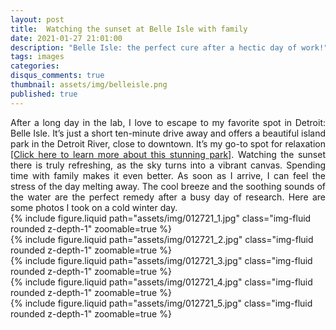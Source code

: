 ```yaml
---
layout: post
title:  Watching the sunset at Belle Isle with family
date: 2021-01-27 21:01:00
description: "Belle Isle: the perfect cure after a hectic day of work!" 
tags: images
categories:
disqus_comments: true
thumbnail: assets/img/belleisle.png
published: true
---
```

<div style="text-align: justify"> After a long day in the lab, I love to escape to my favorite spot in Detroit: Belle Isle. It’s just a short ten-minute drive away and offers a beautiful island park in the Detroit River, close to downtown. It’s my go-to spot for relaxation <a href="https://en.wikipedia.org/wiki/Belle_Isle_Park">[Click here to learn more about this stunning park]</a>. Watching the sunset there is truly refreshing, as the sky turns into a vibrant canvas. Spending time with family makes it even better. As soon as I arrive, I can feel the stress of the day melting away. The cool breeze and the soothing sounds of the water are the perfect remedy after a busy day of research. Here are some photos I took on a cold winter day.</div>

<div class="row mt-3">
    <div class="col-sm mt-3 mt-md-0">
        {% include figure.liquid path="assets/img/012721_1.jpg" class="img-fluid rounded z-depth-1" zoomable=true %}
    </div>
</div>
<div class="row mt-3">
    <div class="col-sm mt-3 mt-md-0">
        {% include figure.liquid path="assets/img/012721_2.jpg" class="img-fluid rounded z-depth-1" zoomable=true %}
    </div>
    <div class="col-sm mt-3 mt-md-0">
        {% include figure.liquid path="assets/img/012721_3.jpg" class="img-fluid rounded z-depth-1" zoomable=true %}
    </div>
</div>
<div class="caption"></div>


<div class="row mt-3">
    <div class="col-sm mt-3 mt-md-0">
        {% include figure.liquid path="assets/img/012721_4.jpg" class="img-fluid rounded z-depth-1" zoomable=true %}
    </div>
    <div class="col-sm mt-3 mt-md-0">
        {% include figure.liquid path="assets/img/012721_5.jpg" class="img-fluid rounded z-depth-1" zoomable=true %}
    </div>
</div>


